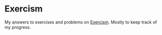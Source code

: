 # Exercism
My answers to exercises and problems on [Exercism](https://exercism.io/). Mostly to keep track of my progress.
